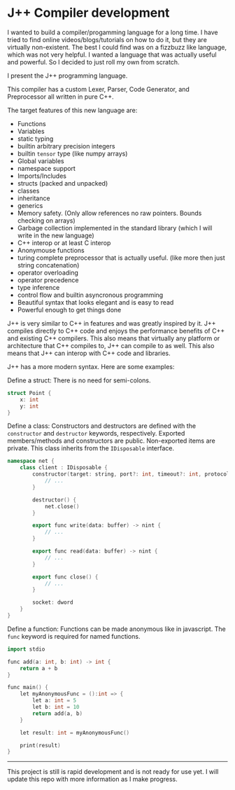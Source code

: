# J++ Compiler development

I wanted to build a compiler/progamming language for a long time. I have tried to find online videos/blogs/tutorials on how to do it, but they are virtually non-existent. The best I could find was on a fizzbuzz like language, which was not very helpful. I wanted a language that was actually useful and powerful. So I decided to just roll my own from scratch.

I present the J++ programming language.

This compiler has a custom Lexer, Parser, Code Generator, and Preprocessor all written in pure C++. 

The target features of this new language are:
- Functions
- Variables
- static typing
- builtin arbitrary precision integers
- builtin `tensor` type (like numpy arrays)
- Global variables
- namespace support
- Imports/Includes
- structs (packed and unpacked)
- classes
- inheritance
- generics
- Memory safety. (Only allow references no raw pointers. Bounds checking on arrays)
- Garbage collection implemented in the standard library (which I will write in the new language)
- C++ interop or at least C interop
- Anonymouse functions
- turing complete preprocessor that is actually useful. (like more then just string concatenation)
- operator overloading
- operator precedence
- type inference
- control flow and builtin asyncronous programming
- Beautiful syntax that looks elegant and is easy to read
- Powerful enough to get things done

J++ is very similar to C++ in features and was greatly inspired by it. J++ compiles directly to C++ code and enjoys the performance benefits of C++ and existing C++ compilers. This also means that virtually any platform or architecture that C++ compiles to, J++ can compile to as well. This also means that J++ can interop with C++ code and libraries.

J++ has a more modern syntax. Here are some examples:

Define a struct:
There is no need for semi-colons.

```c++
struct Point {
    x: int
    y: int
}
```

Define a class:
Constructors and destructors are defined with the `constructor` and `destructor` keywords, respectively.
Exported members/methods and constructors are public. Non-exported items are private.
This class inherits from the `IDisposable` interface.

```c++
namespace net {
    class client : IDisposable {
        constructor(target: string, port?: int, timeout?: int, protocol?: string) {
            // ...
        }

        destructor() {
            net.close()
        }

        export func write(data: buffer) -> nint {
            // ...
        }

        export func read(data: buffer) -> nint {
            // ...
        }

        export func close() {
            // ...
        }

        socket: dword
    }
}
```

Define a function:
Functions can be made anonymous like in javascript. The `func` keyword is required for named functions.

```c++
import stdio

func add(a: int, b: int) -> int {
    return a + b
}

func main() {
    let myAnonymousFunc = ():int => {
        let a: int = 5
        let b: int = 10
        return add(a, b)
    }

    let result: int = myAnonymousFunc()

    print(result)
}
```


---

This project is still is rapid development and is not ready for use yet. I will update this repo with more information as I make progress.